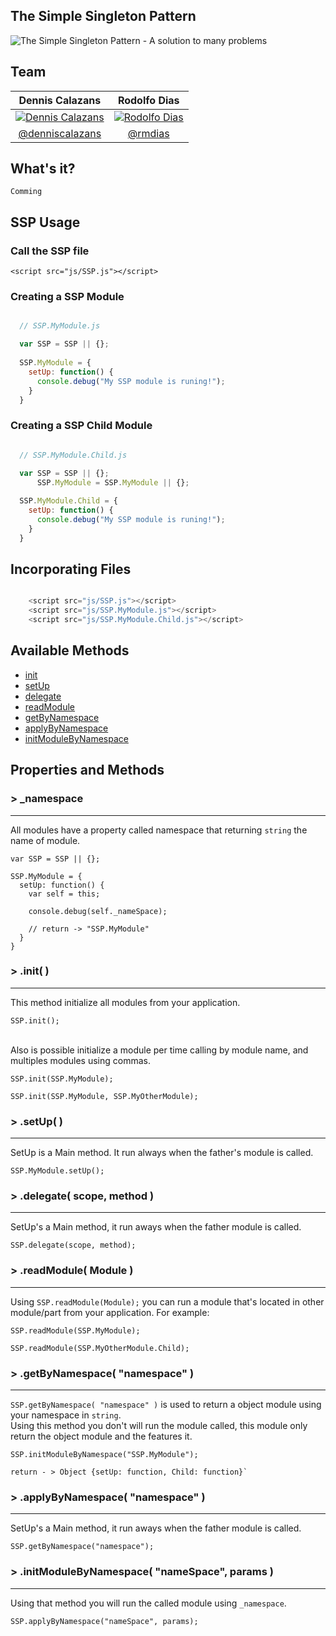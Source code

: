 The Simple Singleton Pattern
---

![The Simple Singleton Pattern - A solution to many problems](https://raw.githubusercontent.com/simplesingleton/SSP-simple-singleton-pattern/master/images/simple-singleton-pattern-image.png)

## Team

Dennis Calazans | Rodolfo Dias 
:------------:  | :-------------: |
<a href="https://github.com/denniscalazans">![Dennis Calazans](https://avatars2.githubusercontent.com/u/28112?v=2&s=128)</a> | <a href="https://github.com/rmdias">![Rodolfo Dias](https://avatars2.githubusercontent.com/u/2057971?v=2&s=128)</a>|
[@denniscalazans](https://github.com/denniscalazans)   | [@rmdias](https://github.com/rmdias)|


## What's it?


`Comming`

## SSP Usage

### Call the SSP file
    
    <script src="js/SSP.js"></script>


### Creating a SSP Module
```javascript

  // SSP.MyModule.js

  var SSP = SSP || {};
  
  SSP.MyModule = {
    setUp: function() {
      console.debug("My SSP module is runing!");
    }
  }
```

### Creating a SSP Child Module
```javascript

  // SSP.MyModule.Child.js
  
  var SSP = SSP || {};
      SSP.MyModule = SSP.MyModule || {};

  SSP.MyModule.Child = {
    setUp: function() {
      console.debug("My SSP module is runing!");
    }
  }
```
## Incorporating Files
```javascript

    <script src="js/SSP.js"></script>
    <script src="js/SSP.MyModule.js"></script>
    <script src="js/SSP.MyModule.Child.js"></script>
```

## Available Methods

  * [init](#-init-)
  * [setUp](#-setup-)
  * [delegate](#-delegate-)
  * [readModule](#-readmodule-)
  * [getByNamespace](#-getbynamespace-)
  * [applyByNamespace](#-applybynamespace-)
  * [initModuleByNamespace](#-initmodulebynamespace-)
  

## Properties and Methods

### > _namespace
----

All modules have a property called namespace that returning `string` the name of module.

    var SSP = SSP || {};
  
    SSP.MyModule = {
      setUp: function() {
        var self = this;
      
        console.debug(self._nameSpace);
      
        // return -> "SSP.MyModule"
      }
    }

  
### > .init( )
----

This method initialize all modules from your application. 

    SSP.init();
    
<br>
Also is possible initialize a module per time calling by module name, and multiples modules using commas.

    SSP.init(SSP.MyModule);
    
    SSP.init(SSP.MyModule, SSP.MyOtherModule);
    

### > .setUp( )
----

SetUp is a Main method. It run always when the father's module is called.

    SSP.MyModule.setUp();

### > .delegate( scope, method )
----

SetUp's a Main method, it run aways when the father module is called.

    SSP.delegate(scope, method);

### > .readModule( Module )
----

Using `SSP.readModule(Module);` you can run a module that's located in other module/part from your application. For example: 

    SSP.readModule(SSP.MyModule);
    
    SSP.readModule(SSP.MyOtherModule.Child);

### > .getByNamespace( "namespace" )
----

`SSP.getByNamespace( "namespace" )` is used to return a object module using your namespace in `string`. <br>
Using this method you don't will run the module called, this module only return the object module and the features it.
    
    SSP.initModuleByNamespace("SSP.MyModule");

    return - > Object {setUp: function, Child: function}`

### > .applyByNamespace( "namespace" )
----

SetUp's a Main method, it run aways when the father module is called.

    SSP.getByNamespace("namespace");
    

### > .initModuleByNamespace( "nameSpace", params )
----

Using that method you will run the called module using `_namespace`.


    SSP.applyByNamespace("nameSpace", params);

    
